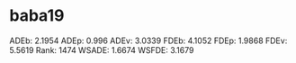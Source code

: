 # baba19

ADEb: 2.1954
ADEp: 0.996
ADEv: 3.0339
FDEb: 4.1052
FDEp: 1.9868
FDEv: 5.5619
Rank: 1474
WSADE: 1.6674
WSFDE: 3.1679